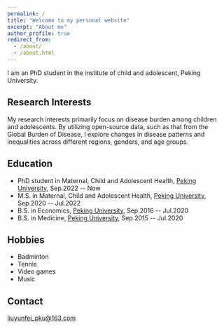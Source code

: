 ```yaml
---
permalink: /
title: "Welcome to my personal website"
excerpt: "About me"
author_profile: true
redirect_from: 
  - /about/
  - /about.html
---
```


I am an PhD student in the institute of child and adolescent, Peking University.

Research Interests
-----------
My research interests primarily focus on disease burden among children and adolescents. By utilizing open-source data, such as that from the Global Burden of Disease, I explore changes in disease patterns and inequalities across different regions, genders, and age groups.

Education
-----------
* PhD student in Maternal, Child and Adolescent Health, [Peking University](https://www.pku.edu.cn/), Sep.2022 -- Now
* M.S. in Maternal, Child and Adolescent Health, [Peking University](https://www.pku.edu.cn/), Sep.2020 -- Jul.2022
* B.S. in Economics, [Peking University](https://www.pku.edu.cn/), Sep.2016 -- Jul.2020
* B.S. in Medicine, [Peking University](https://www.pku.edu.cn/), Sep.2015 -- Jul.2020

Hobbies
-----------
* Badminton
* Tennis
* Video games
* Music

Contact
-----------
liuyunfei_pku@163.com